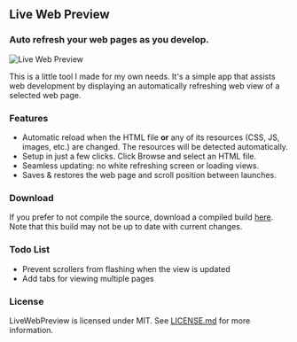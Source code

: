 ## Live Web Preview
### Auto refresh your web pages as you develop.

![Live Web Preview](http://i.imgur.com/Xy4WT.jpg)

This is a little tool I made for my own needs. It's a simple app that assists web development by displaying an automatically refreshing web view of a selected web page.

### Features

* Automatic reload when the HTML file **or** any of its resources (CSS, JS, images, etc.) are changed. The resources will be detected automatically.
* Setup in just a few clicks. Click Browse and select an HTML file.
* Seamless updating: no white refreshing screen or loading views. 
* Saves & restores the web page and scroll position between launches.

### Download

If you prefer to not compile the source, download a compiled build [here](http://raw.github.com/indragiek/LiveWebPreview/master/LiveWebPreview.zip). Note that this build may not be up to date with current changes.

### Todo List

* Prevent scrollers from flashing when the view is updated
* Add tabs for viewing multiple pages

### License

LiveWebPreview is licensed under MIT. See [LICENSE.md](http://github.com/indragiek/LiveWebPreview/master/LICENSE.md) for more information.